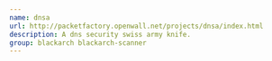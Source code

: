 ```yaml
---
name: dnsa
url: http://packetfactory.openwall.net/projects/dnsa/index.html
description: A dns security swiss army knife.
group: blackarch blackarch-scanner
---
```

